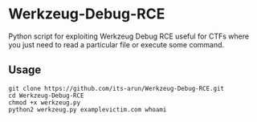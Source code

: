 # Werkzeug-Debug-RCE
Python script for exploiting Werkzeug Debug RCE useful for CTFs where you just need to read a particular file or execute some command.

## Usage
```
git clone https://github.com/its-arun/Werkzeug-Debug-RCE.git
cd Werkzeug-Debug-RCE
chmod +x werkzeug.py
python2 werkzeug.py examplevictim.com whoami
```
